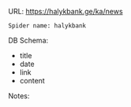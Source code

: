 URL: https://halykbank.ge/ka/news

    Spider name: halykbank

DB Schema:
- title
- date
- link
- content

Notes: